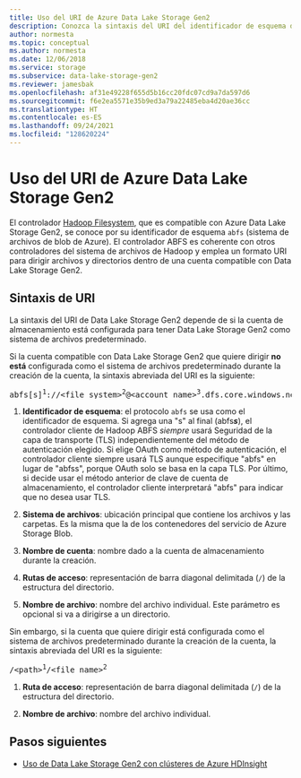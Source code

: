 ```yaml
---
title: Uso del URI de Azure Data Lake Storage Gen2
description: Conozca la sintaxis del URI del identificador de esquema de ABFS, que representa el controlador de Azure Blob File System (controlador del sistema de archivos de Hadoop para Azure Data Lake Storage Gen2).
author: normesta
ms.topic: conceptual
ms.author: normesta
ms.date: 12/06/2018
ms.service: storage
ms.subservice: data-lake-storage-gen2
ms.reviewer: jamesbak
ms.openlocfilehash: af31e49228f655d5b16cc20fdc07cd9a7da597d6
ms.sourcegitcommit: f6e2ea5571e35b9ed3a79a22485eba4d20ae36cc
ms.translationtype: HT
ms.contentlocale: es-ES
ms.lasthandoff: 09/24/2021
ms.locfileid: "128620224"
---
```

# <a name="use-the-azure-data-lake-storage-gen2-uri"></a>Uso del URI de Azure Data Lake Storage Gen2

El controlador [Hadoop Filesystem](https://www.aosabook.org/en/hdfs.html), que es compatible con Azure Data Lake Storage Gen2, se conoce por su identificador de esquema `abfs` (sistema de archivos de blob de Azure). El controlador ABFS es coherente con otros controladores del sistema de archivos de Hadoop y emplea un formato URI para dirigir archivos y directorios dentro de una cuenta compatible con Data Lake Storage Gen2.

## <a name="uri-syntax"></a>Sintaxis de URI

La sintaxis del URI de Data Lake Storage Gen2 depende de si la cuenta de almacenamiento está configurada para tener Data Lake Storage Gen2 como sistema de archivos predeterminado.

Si la cuenta compatible con Data Lake Storage Gen2 que quiere dirigir **no está** configurada como el sistema de archivos predeterminado durante la creación de la cuenta, la sintaxis abreviada del URI es la siguiente:

<pre>abfs[s]<sup>1</sup>://&lt;file_system&gt;<sup>2</sup>@&lt;account_name&gt;<sup>3</sup>.dfs.core.windows.net/&lt;path&gt;<sup>4</sup>/&lt;file_name&gt;<sup>5</sup></pre>

1. **Identificador de esquema**: el protocolo `abfs` se usa como el identificador de esquema. Si agrega una "s" al final (abfs<b><i>s</i></b>), el controlador cliente de Hadoop ABFS <i>siempre</i> usará Seguridad de la capa de transporte (TLS) independientemente del método de autenticación elegido. Si elige OAuth como método de autenticación, el controlador cliente siempre usará TLS aunque especifique "abfs" en lugar de "abfss", porque OAuth solo se basa en la capa TLS. Por último, si decide usar el método anterior de clave de cuenta de almacenamiento, el controlador cliente interpretará "abfs" para indicar que no desea usar TLS.

2. **Sistema de archivos**: ubicación principal que contiene los archivos y las carpetas. Es la misma que la de los contenedores del servicio de Azure Storage Blob.

3. **Nombre de cuenta**: nombre dado a la cuenta de almacenamiento durante la creación.

4. **Rutas de acceso**: representación de barra diagonal delimitada (`/`) de la estructura del directorio.

5. **Nombre de archivo**: nombre del archivo individual. Este parámetro es opcional si va a dirigirse a un directorio.

Sin embargo, si la cuenta que quiere dirigir está configurada como el sistema de archivos predeterminado durante la creación de la cuenta, la sintaxis abreviada del URI es la siguiente:

<pre>/&lt;path&gt;<sup>1</sup>/&lt;file_name&gt;<sup>2</sup></pre>

1. **Ruta de acceso**: representación de barra diagonal delimitada (`/`) de la estructura del directorio.

2. **Nombre de archivo**: nombre del archivo individual.

## <a name="next-steps"></a>Pasos siguientes

- [Uso de Data Lake Storage Gen2 con clústeres de Azure HDInsight](../../hdinsight/hdinsight-hadoop-use-data-lake-storage-gen2.md?toc=%2fazure%2fstorage%2fblobs%2ftoc.json)
